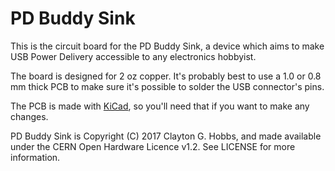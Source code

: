 # PD Buddy Sink

This is the circuit board for the PD Buddy Sink, a device which aims to make
USB Power Delivery accessible to any electronics hobbyist.

The board is designed for 2 oz copper.  It's probably best to use a 1.0 or 0.8
mm thick PCB to make sure it's possible to solder the USB connector's pins.

The PCB is made with [KiCad](http://kicad-pcb.org/), so you'll need that if you
want to make any changes.

PD Buddy Sink is Copyright (C) 2017 Clayton G. Hobbs, and made available under
the CERN Open Hardware Licence v1.2.  See LICENSE for more information.
